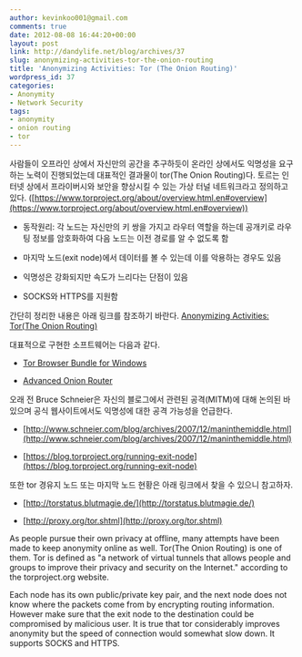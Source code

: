 ```yaml
---
author: kevinkoo001@gmail.com
comments: true
date: 2012-08-08 16:44:20+00:00
layout: post
link: http://dandylife.net/blog/archives/37
slug: anonymizing-activities-tor-the-onion-routing
title: 'Anonymizing Activities: Tor (The Onion Routing)'
wordpress_id: 37
categories:
- Anonymity
- Network Security
tags:
- anonymity
- onion routing
- tor
---
```


사람들이 오프라인 상에서 자신만의 공간을 추구하듯이 온라인 상에서도 익명성을 요구하는 노력이 진행되었는데 대표적인 결과물이 tor(The Onion Routing)다. 토르는 인터넷 상에서 프라이버시와 보안을 향상시킬 수 있는 가상 터널 네트워크라고 정의하고 있다. ([https://www.torproject.org/about/overview.html.en#overview](https://www.torproject.org/about/overview.html.en#overview))



	
  * 동작원리: 각 노드는 자신만의 키 쌍을 가지고 라우터 역할을 하는데 공개키로 라우팅 정보를 암호화하여 다음 노드는 이전 경로를 알 수 없도록 함

	
  * 마지막 노드(exit node)에서 데이터를 볼 수 있는데 이를 악용하는 경우도 있음

	
  * 익명성은 강화되지만 속도가 느리다는 단점이 있음

	
  * SOCKS와 HTTPS를 지원함




간단히 정리한 내용은 아래 링크를 참조하기 바란다.
[Anonymizing Activities: Tor(The Onion Routing)](http://dandylife.net/blog/wp-content/uploads/2013/07/Anonymizing-Activities.pdf)

대표적으로 구현한 소프트웨어는 다음과 같다.





	
  * [Tor Browser Bundle for Windows](https://www.torproject.org/download/download-easy.html.en)

	
  * [Advanced Onion Router](http://sourceforge.net/projects/advtor/)


오래 전 Bruce Schneier은 자신의 블로그에서 관련된 공격(MITM)에 대해 논의된 바 있으며 공식 웹사이트에서도 익명성에 대한 공격 가능성을 언급한다.

	
  * [http://www.schneier.com/blog/archives/2007/12/maninthemiddle.html](http://www.schneier.com/blog/archives/2007/12/maninthemiddle.html)

	
  * [https://blog.torproject.org/running-exit-node](https://blog.torproject.org/running-exit-node)


또한 tor 경유지 노드 또는 마지막 노드 현황은 아래 링크에서 찾을 수 있으니 참고하자.

	
  * [http://torstatus.blutmagie.de/](http://torstatus.blutmagie.de/)

	
  * [http://proxy.org/tor.shtml](http://proxy.org/tor.shtml)




As people pursue their own privacy at offline, many attempts have been made to keep anonymity online as well. Tor(The Onion Routing) is one of them. Tor is defined as "a network of virtual tunnels that allows people and groups to improve their privacy and security on the Internet." according to the torproject.org website.







Each node has its own public/private key pair, and the next node does not know where the packets come from by encrypting routing information. However make sure that the exit node to the destination could be compromised by malicious user. It is true that tor considerably improves anonymity but the speed of connection would somewhat slow down. It supports SOCKS and HTTPS.



